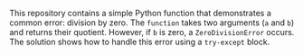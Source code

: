 This repository contains a simple Python function that demonstrates a common error: division by zero. The `function` takes two arguments (`a` and `b`) and returns their quotient. However, if `b` is zero, a `ZeroDivisionError` occurs. The solution shows how to handle this error using a `try-except` block.